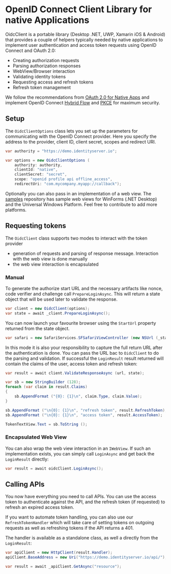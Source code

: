 # OpenID Connect Client Library for native Applications

OidcClient is a portable library (Desktop .NET, UWP, Xamarin iOS & Android) that provides a couple of helpers typically needed by native applications
to implement user authentication and access token requests using OpenID Connect and OAuth 2.0:

* Creating authorization requests
* Parsing authorization responses
* WebView/Browser interaction
* Validating identity tokens
* Requesting access and refresh tokens
* Refresh token management

We follow the recommendations from [OAuth 2.0 for Native Apps](https://tools.ietf.org/html/draft-ietf-oauth-native-apps-01)
and implement OpenID Connect [Hybrid Flow](https://openid.net/specs/openid-connect-core-1_0.html#HybridFlowAuth) and [PKCE](https://tools.ietf.org/html/rfc7636) for maximum security.

## Setup

The `OidcClientOptions` class lets you set up the parameters for communicating
with the OpenID Connect provider. Here you specify the address to the provider, client ID, client secret, scopes and redirect URI.

```csharp
var authority = "https://demo.identityserver.io";

var options = new OidcClientOptions (
    authority: authority,
    clientId: "native",
    clientSecret: "secret",
    scope: "openid profile api offline_access",
    redirectUri: "com.mycompany.myapp://callback");
```

Optionally you can also pass in an implementation of a web view. The [samples](https://github.com/IdentityModel/IdentityModel.OidcClient.Samples)
repository has sample web views for WinForms (.NET Desktop) and the Universal Windows Platform.
Feel free to contribute to add more platforms.

## Requesting tokens

The `OidcClient` class supports two modes to interact with the token provider

* generation of requests and parsing of response message. Interaction with the web view is done manually
* the web view interaction is encapsulated

### Manual

To generate the authorize start URL and the necessary artifacts like nonce, code verifier and challenge
call `PrepareLoginAsync`. This will return a state object that will be used later to validate the response.

```csharp
var client = new OidcClient(options);
var state = await _client.PrepareLoginAsync();
```

You can now launch your favourite browser using the `StartUrl` property returned from the state object.

```csharp
var safari = new SafariServices.SFSafariViewController (new NSUrl (_state.StartUrl));
```

In this mode it is also your responsibility to capture the full return URL after the authentication is done.
You can pass the URL bac to `OidcClient` to do the parsing and validation.
If successful the `LoginResult` result returned will contain the claims of the user, access token and refresh token:

```csharp
var result = await client.ValidateResponseAsync (url, state);

var sb = new StringBuilder (128);
foreach (var claim in result.Claims) 
{
    sb.AppendFormat ("{0}: {1}\n", claim.Type, claim.Value);
}

sb.AppendFormat ("\n{0}: {1}\n", "refresh token", result.RefreshToken);
sb.AppendFormat ("\n{0}: {1}\n", "access token", result.AccessToken);

TokenTextView.Text = sb.ToString ();
```

### Encapsulated Web View

You can also wrap the web view interaction in an `IWebView`. If such an implementation exists,
you can simply call `LoginAsync` and get back the `LoginResult` directly:

```csharp
var result = await oidcClient.LoginAsync();
```

## Calling APIs

You now have everything you need to call APIs. You can use the access token to
authenticate against the API, and the refresh token (if requested) to refresh an expired access token.

If you want to automate token handling, you can also use our `RefreshTokenHandler` which will take
care of setting tokens on outgoing requests as well as refreshing tokens if the API returns a 401.

The handler is available as a standalone class, as well a directly from the `LoginResult`:

```csharp
var apiClient = new HttpClient(result.Handler);
apiClient.BaseAddress = new Uri("https://demo.identityserver.io/api/");

var result = await _apiClient.GetAsync("resource");
```